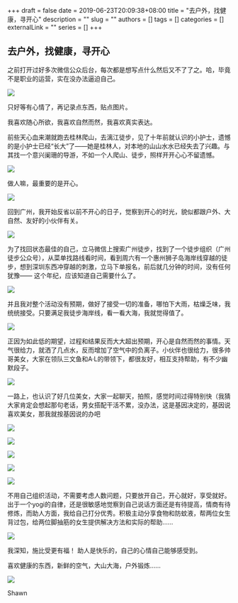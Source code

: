 +++
draft = false
date = 2019-06-23T20:09:38+08:00
title = "去户外，找健康，寻开心"
description = ""
slug = ""
authors = []
tags = []
categories = []
externalLink = ""
series = []
+++

## **去户外，找健康，寻开心**

之前打开过好多次微信公众后台，每次都是想写点什么然后又不了了之。哈，毕竟不是职业的运营，实在没办法逼迫自己。

![](https://oss.sssmoe.com/wp-content/uploads202406062144065.jpg)

只好等有心情了，再记录点东西，贴点图片。

我喜欢随心所欲，我喜欢自然而然，我喜欢真实表达。

前些天心血来潮就跑去桂林爬山，去漓江徒步，见了十年前就认识的小护士，遗憾的是小护士已经“长大”了——她是桂林人，对本地的山山水水已经失去了兴趣。与其找一个意兴阑珊的导游，不如一个人爬山、徒步，照样开开心心不留遗憾。

![](https://oss.sssmoe.com/wp-content/uploads202406062144066.jpg)

做人嘛，最重要的是开心。

![](https://oss.sssmoe.com/wp-content/uploads202406062144067.jpg)

回到广州，我开始反省以前不开心的日子，觉察到开心的时光，貌似都跟户外、大自然、友好的小伙伴有关。

![](https://oss.sssmoe.com/wp-content/uploads202406062144068.jpg)

为了找回状态最佳的自己，立马微信上搜索广州徒步，找到了一个徒步组织（广州徒步公众号），从菜单找路线看时间，看到周六有一个惠州狮子岛海岸线穿越的徒步，想到深圳东西冲穿越的刺激，立马下单报名，前后就几分钟的时间，没有任何犹豫—— 这个年纪，应该知道自己需要什么了。

![](https://oss.sssmoe.com/wp-content/uploads202406062144069.jpg)

并且我对整个活动没有预期，做好了接受一切的准备，哪怕下大雨，枯燥乏味，我统统接受。只要满足我徒步海岸线，看一看大海，我就觉得值了。

![](https://oss.sssmoe.com/wp-content/uploads202406062144070.jpg)

正因为如此低的期望，过程和结果反而大大超出预期，开心是自然而然的事情。天气很给力，就洒了几点水，反而增加了空气中的负离子。小伙伴也很给力，很多帅哥美女，大家在领队三文鱼和A·L的带领下，都很友好，相互支持帮助，有不少幽默段子。


![](https://oss.sssmoe.com/wp-content/uploads202406062144071.jpg)


一路上，也认识了好几位美女，大家一起聊天，拍照，感觉时间过得特别快（我猜大家肯定会想起那句老话，男女搭配干活不累，没办法，这是基因决定的，基因说喜欢美女，那我就按基因说的办吧       

![](https://oss.sssmoe.com/wp-content/uploads202406062144072.jpg)

![](https://oss.sssmoe.com/wp-content/uploads202406062144073.jpg)

![](https://oss.sssmoe.com/wp-content/uploads202406062144074.jpg)

![](https://oss.sssmoe.com/wp-content/uploads202406062144075.jpg)

![](https://oss.sssmoe.com/wp-content/uploads202406062144076.jpg)


不用自己组织活动，不需要考虑人数问题，只要放开自己，开心就好，享受就好。出于一个yogi的自律，还是很敏感地觉察到自己说话方面还是有待提高，情商有待修炼，而助人方面，我给自己打分优秀。积极主动分享食物和防蚊液，帮两位女生背过包，给两位脚抽筋的女生提供解决方法和实际的帮助……

![](https://oss.sssmoe.com/wp-content/uploads202406062144077.jpg)


我深知，施比受更有福！ 助人是快乐的，自己的心情自己能够感受到。

喜欢健康的东西，新鲜的空气，大山大海，户外锻炼……

![](https://oss.sssmoe.com/wp-content/uploads202406062144078.jpg)

 Shawn